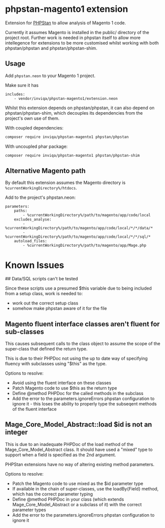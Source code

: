 # phpstan-magento1 extension

Extension for [PHPStan](https://github.com/phpstan/phpstan) to allow analysis of Magento 1 code.

Currently it assumes Magento is installed in the public/ directory of the project root. Further work is needed in phpstan itself to allow more intellegence for extensions to be more customised whilst working with both phpstan/phpstan and phpstan/phpstan-shim.

## Usage

Add `phpstan.neon` to your Magento 1 project.

Make sure it has

```neon
includes:
    - vendor/inviqa/phpstan-magento1/extension.neon
```

Whilst this extension depends on phpstan/phpstan, it can also depend on phpstan/phpstan-shim, which decouples its dependencies from the project's own use of them.

With coupled dependencies:

```bash
composer require inviqa/phpstan-magento1 phpstan/phpstan
```

With uncoupled phar package:

```bash
composer require inviqa/phpstan-magento1 phpstan/phpstan-shim
```

## Alternative Magento path

By default this extension assumes the Magento directory is `%currentWorkingDirectory%/htdocs`.

Add to the project's phpstan.neon:

```neon
parameters:
    paths:
        - %currentWorkingDirectory%/path/to/magento/app/code/local
    excludes_analyse:
        - %currentWorkingDirectory%/path/to/magento/app/code/local/*/*/data/*
        - %currentWorkingDirectory%/path/to/magento/app/code/local/*/*/sql/*
    autoload_files:
        - %currentWorkingDirectory%/path/to/magento/app/Mage.php
```

# Known Issues

## Data/SQL scripts can't be tested

Since these scripts use a presumed $this variable due to being included from a setup class, work is needed to:

* work out the correct setup class
* somehow make phpstan aware of it for the file

## Magento fluent interface classes aren't fluent for sub-classes

This causes subsequent calls to the class object to assume the scope of the super-class that defined the return type.

This is due to their PHPDoc not using the up to date way of specifying fluency with subclasses using "$this" as the type.

Options to resolve:

 * Avoid using the fluent interface on these classes
 * Patch Magento code to use $this as the return type
 * Define @method PHPDoc for the called methods in the subclass
 * Add the error to the parameters.ignoreErrors phpstan configuration to ignore it - this loses the ability to properly type the subseqent methods of the fluent interface

## Mage_Core_Model_Abstract::load $id is not an integer

This is due to an inadequate PHPDoc of the load method of the Mage_Core_Model_Abstract class. It should have used a "mixed" type to support when a field is specified as the 2nd argument.

PHPStan extensions have no way of altering existing method parameters.

Options to resolve:

 * Patch the Magento code to use mixed as the $id parameter type
 * If available in the chain of super-classes, use the loadBy{Field} method, which has the correct parameter typing
 * Define @method PHPDoc in your class (which extends Mage_Core_Model_Abstract or a subclass of it) with the correct parameter types
 * Add the error to the parameters.ignoreErrors phpstan configuration to ignore it
